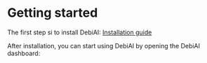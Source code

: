 # Getting started

The first step si to install DebiAI: [Installation guide](../gettingStarted/installation/README.md)

After installation, you can start using DebiAI by opening the DebiAI dashboard:
